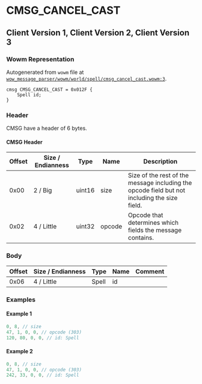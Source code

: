 # CMSG_CANCEL_CAST

## Client Version 1, Client Version 2, Client Version 3

### Wowm Representation

Autogenerated from `wowm` file at [`wow_message_parser/wowm/world/spell/cmsg_cancel_cast.wowm:3`](https://github.com/gtker/wow_messages/tree/main/wow_message_parser/wowm/world/spell/cmsg_cancel_cast.wowm#L3).
```rust,ignore
cmsg CMSG_CANCEL_CAST = 0x012F {
    Spell id;
}
```
### Header

CMSG have a header of 6 bytes.

#### CMSG Header

| Offset | Size / Endianness | Type   | Name   | Description |
| ------ | ----------------- | ------ | ------ | ----------- |
| 0x00   | 2 / Big           | uint16 | size   | Size of the rest of the message including the opcode field but not including the size field.|
| 0x02   | 4 / Little        | uint32 | opcode | Opcode that determines which fields the message contains.|

### Body

| Offset | Size / Endianness | Type | Name | Comment |
| ------ | ----------------- | ---- | ---- | ------- |
| 0x06 | 4 / Little | Spell | id |  |

### Examples

#### Example 1

```c
0, 8, // size
47, 1, 0, 0, // opcode (303)
120, 80, 0, 0, // id: Spell
```
#### Example 2

```c
0, 8, // size
47, 1, 0, 0, // opcode (303)
242, 33, 0, 0, // id: Spell
```
